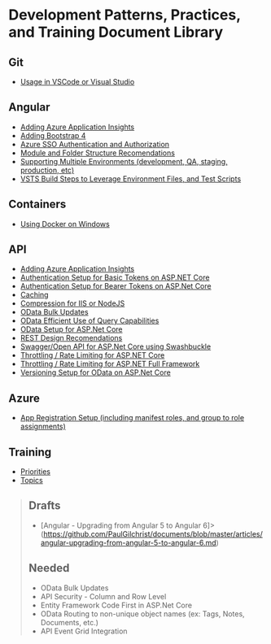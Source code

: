 # Development Patterns, Practices, and Training Document Library

## Git

* [Usage in VSCode or Visual Studio](https://github.com/PaulGilchrist/documents/blob/master/articles/git-usage-in-vscode-or-visual-studio/git-usage-in-vscode-or-visual-studio.md)

## Angular

* [Adding Azure Application Insights](https://github.com/PaulGilchrist/documents/blob/master/articles/angular-adding-azure-app-insights.md)
* [Adding Bootstrap 4](https://github.com/PaulGilchrist/documents/blob/master/articles/angular-adding-bootstrap-4.md)
* [Azure SSO Authentication and Authorization](https://github.com/PaulGilchrist/documents/blob/master/articles/angular-azure-sso-authentication-and-authorization.md)
* [Module and Folder Structure Recomendations](https://github.com/PaulGilchrist/documents/blob/master/articles/angular-module-and-folder-structure-recomendations.md)
* [Supporting Multiple Environments (development, QA, staging, production, etc)](https://github.com/PaulGilchrist/documents/blob/master/articles/angular-supporting-multiple-environments.md)
* [VSTS Build Steps to Leverage Environment Files, and Test Scripts](https://github.com/PaulGilchrist/documents/blob/master/articles/angular-vsts-build-steps.md)

## Containers

* [Using Docker on Windows](https://github.com/PaulGilchrist/documents/blob/master/articles/docker-on-windows.md)

## API

* [Adding Azure Application Insights](https://github.com/PaulGilchrist/documents/blob/master/articles/api-adding-azure-app-insights.md)
* [Authentication Setup for Basic Tokens on ASP.NET Core](https://github.com/PaulGilchrist/documents/blob/master/articles/api-authentication-setup-for-basic-tokens-on-asp-net-core.md)
* [Authentication Setup for Bearer Tokens on ASP.Net Core](https://github.com/PaulGilchrist/documents/blob/master/articles/api-authentication-setup-for-bearer-tokens-on-asp-net-core.md)
* [Caching](https://github.com/PaulGilchrist/documents/blob/master/articles/api-caching.md)
* [Compression for IIS or NodeJS](https://github.com/PaulGilchrist/documents/blob/master/articles/api-compression-for-iis-or-nodejs.md)
* [OData Bulk Updates](https://github.com/PaulGilchrist/documents/blob/master/articles/api-odata-bulk-updates.md)
* [OData Efficient Use of Query Capabilities](https://github.com/PaulGilchrist/documents/blob/master/articles/api-odata-efficient-use-of-query-capabilities.md)
* [OData Setup for ASP.Net Core](https://github.com/PaulGilchrist/documents/blob/master/articles/api-odata-setup-for-dot-net-core.md)
* [REST Design Recomendations](https://github.com/PaulGilchrist/documents/blob/master/articles/api-rest-design-recommendations.md)
* [Swagger/Open API for ASP.Net Core using Swashbuckle](https://github.com/PaulGilchrist/documents/blob/master/articles/api-swagger-openapi-for-asp-net-core-using-swashbuckle.md)
* [Throttling / Rate Limiting for ASP.NET Core](https://github.com/PaulGilchrist/documents/blob/master/articles/api-throttling-rate-limiting-for-asp-net-core.md)
* [Throttling / Rate Limiting for ASP.NET Full Framework](https://github.com/PaulGilchrist/documents/blob/master/articles/api-throttling-rate-limiting-for-asp-net-full-framework.md)
* [Versioning Setup for OData on ASP.Net Core](https://github.com/PaulGilchrist/documents/blob/master/api-odata-versioning-setup-for-asp-net-core.md)


## Azure

* [App Registration Setup (including manifest roles, and group to role assignments)](https://github.com/PaulGilchrist/documents/blob/master/articles/azure-app-registration-setup.md)

## Training

* [Priorities](https://github.com/PaulGilchrist/documents/blob/master/articles/training-priorities.md)
* [Topics](https://github.com/PaulGilchrist/documents/blob/master/articles/training-topics.md)

>## Drafts
>
>* [Angular - Upgrading from Angular 5 to Angular 6]>(https://github.com/PaulGilchrist/documents/blob/master/articles/angular-upgrading-from-angular-5-to-angular-6.md)
>
>## Needed
>
> * OData Bulk Updates
> * API Security - Column and Row Level
> * Entity Framework Code First in ASP.Net Core
> * OData Routing to non-unique object names (ex: Tags, Notes, Documents, etc.)
> * API Event Grid Integration
